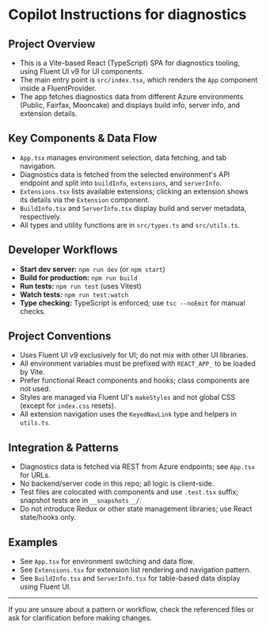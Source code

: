 # Copilot Instructions for diagnostics

## Project Overview

- This is a Vite-based React (TypeScript) SPA for diagnostics tooling, using Fluent UI v9 for UI components.
- The main entry point is `src/index.tsx`, which renders the `App` component inside a FluentProvider.
- The app fetches diagnostics data from different Azure environments (Public, Fairfax, Mooncake) and displays build info, server info, and extension details.

## Key Components & Data Flow

- `App.tsx` manages environment selection, data fetching, and tab navigation.
- Diagnostics data is fetched from the selected environment's API endpoint and split into `buildInfo`, `extensions`, and `serverInfo`.
- `Extensions.tsx` lists available extensions; clicking an extension shows its details via the `Extension` component.
- `BuildInfo.tsx` and `ServerInfo.tsx` display build and server metadata, respectively.
- All types and utility functions are in `src/types.ts` and `src/utils.ts`.

## Developer Workflows

- **Start dev server:** `npm run dev` (or `npm start`)
- **Build for production:** `npm run build`
- **Run tests:** `npm run test` (uses Vitest)
- **Watch tests:** `npm run test:watch`
- **Type checking:** TypeScript is enforced; use `tsc --noEmit` for manual checks.

## Project Conventions

- Uses Fluent UI v9 exclusively for UI; do not mix with other UI libraries.
- All environment variables must be prefixed with `REACT_APP_` to be loaded by Vite.
- Prefer functional React components and hooks; class components are not used.
- Styles are managed via Fluent UI's `makeStyles` and not global CSS (except for `index.css` resets).
- All extension navigation uses the `KeyedNavLink` type and helpers in `utils.ts`.

## Integration & Patterns

- Diagnostics data is fetched via REST from Azure endpoints; see `App.tsx` for URLs.
- No backend/server code in this repo; all logic is client-side.
- Test files are colocated with components and use `.test.tsx` suffix; snapshot tests are in `__snapshots__/`.
- Do not introduce Redux or other state management libraries; use React state/hooks only.

## Examples

- See `App.tsx` for environment switching and data flow.
- See `Extensions.tsx` for extension list rendering and navigation pattern.
- See `BuildInfo.tsx` and `ServerInfo.tsx` for table-based data display using Fluent UI.

---

If you are unsure about a pattern or workflow, check the referenced files or ask for clarification before making changes.

